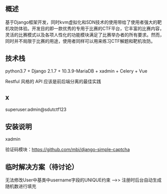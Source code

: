 ## 概述
基于Django框架开发，同时kvm虚拟化和SDN技术的使用带给了使用者强大的靶机攻防体验。开发目的即一款优秀的专用于比赛的CTF平台，它丰富的比赛内容，灵活的比赛模式以及各项人性化的功能模块满足了比赛举办者的所有要求。然而，同时并不局限于比赛的用途，使用者同样可以用来练习CTF解题和靶机攻防。
## 技术栈

python3.7 + Django 2.1.7 + 10.3.9-MariaDB + xadmin + Celery + Vue

Restful 风格的 API 应该是前后端分离的最佳实践






## x
superuser:admin@sdutctf123


## 安装说明
xadmin 

验证码模块：https://github.com/mbi/django-simple-captcha

## 临时解决方案（待讨论）
无法修改User中基类中username字段的UNIQUE约束  -->>  注册时后台自动生成随机数进行填充